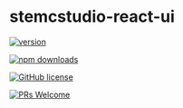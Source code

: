 # stemcstudio-react-ui

[![version](https://img.shields.io/npm/v/@geometryzen/stemcstudio-react-ui.svg)](https://www.npmjs.com/package/@geometryzen/stemcstudio-react-ui)

[![npm downloads](https://img.shields.io/npm/dm/@geometryzen/stemcstudio-react-ui.svg)](https://npm-stat.com/charts.html?package=@geometryzen/stemcstudio-react-ui&from=2022-09-01)

[![GitHub license](https://img.shields.io/badge/license-MIT-blue.svg)](./LICENSE)

[![PRs Welcome](https://img.shields.io/badge/PRs-welcome-brightgreen.svg)](./CONTRIBUTING.md)
